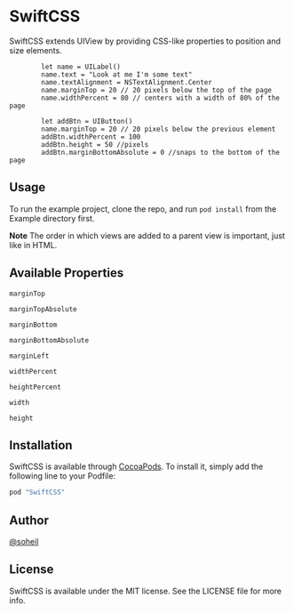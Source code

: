 # SwiftCSS

SwiftCSS extends UIView by providing CSS-like properties to position and size elements.
```
        let name = UILabel()
        name.text = "Look at me I'm some text"
        name.textAlignment = NSTextAlignment.Center
        name.marginTop = 20 // 20 pixels below the top of the page
        name.widthPercent = 80 // centers with a width of 80% of the page

        let addBtn = UIButton()
        name.marginTop = 20 // 20 pixels below the previous element
        addBtn.widthPercent = 100
        addBtn.height = 50 //pixels
        addBtn.marginBottomAbsolute = 0 //snaps to the bottom of the page
```

## Usage

To run the example project, clone the repo, and run `pod install` from the Example directory first.

**Note** The order in which views are added to a parent view is important, just like in HTML.

## Available Properties

```
marginTop
```
```
marginTopAbsolute
```
```
marginBottom
```
```
marginBottomAbsolute
```
```
marginLeft
```
```
widthPercent
```
```
heightPercent
```
```
width
```
```
height
```

## Installation

SwiftCSS is available through [CocoaPods](http://cocoapods.org). To install
it, simply add the following line to your Podfile:

```ruby
pod "SwiftCSS"
```

## Author

[@soheil](https://twitter.com/soheil)

## License

SwiftCSS is available under the MIT license. See the LICENSE file for more info.
